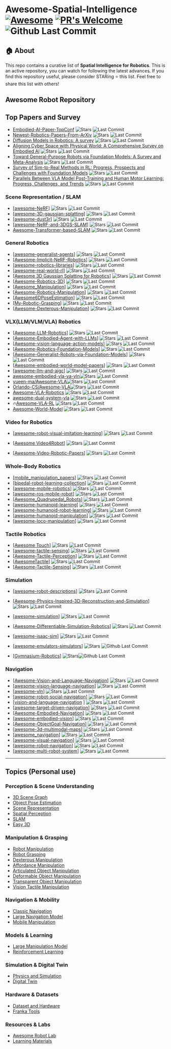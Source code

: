 # Awesome-Spatial-Intelligence [![Awesome](https://cdn.rawgit.com/sindresorhus/awesome/d7305f38d29fed78fa85652e3a63e154dd8e8829/media/badge.svg)](https://github.com/sindresorhus/awesome) [![PR's Welcome](https://img.shields.io/badge/PRs-welcome-brightgreen.svg?style=flat)](http://makeapullrequest.com) ![Github Last Commit](https://img.shields.io/github/last-commit/lif314/Awesome-Spatial-Intelligence)


## 🏠 About
This repo contains a curative list of **Spatial Intelligence for Robotics**. This is an active repository, you can watch for following the latest advances. If you find this repository useful, please consider STARing ⭐ this list. Feel free to share this list with others!

## Awesome Robot Repository

## Top Papers and Survey

- [Embodied-AI-Paper-TopConf](https://github.com/Songwxuan/Embodied-AI-Paper-TopConf)  ![Stars](https://img.shields.io/github/stars/Songwxuan/Embodied-AI-Paper-TopConf?style=social) ![Last Commit](https://img.shields.io/github/last-commit/Songwxuan/Embodied-AI-Paper-TopConf)  
- [Newest-Robotics-Papers-From-ArXiv](https://github.com/luohongk/Awesome-Localization-And-3D-Reconstruction-From-Arxiv) ![Stars](https://img.shields.io/github/stars/luohongk/Awesome-Localization-And-3D-Reconstruction-From-Arxiv?style=social) ![Last Commit](https://img.shields.io/github/last-commit/luohongk/Awesome-Localization-And-3D-Reconstruction-From-Arxiv)  
- [Diffusion Models in Robotics: A survey](https://github.com/showlab/Awesome-Robotics-Diffusion) ![Stars](https://img.shields.io/github/stars/showlab/Awesome-Robotics-Diffusion?style=social) ![Last Commit](https://img.shields.io/github/last-commit/showlab/Awesome-Robotics-Diffusion)  
- [Aligning Cyber Space with Physical World: A Comprehensive Survey on Embodied AI](https://github.com/HCPLab-SYSU/Embodied_AI_Paper_List) ![Stars](https://img.shields.io/github/stars/HCPLab-SYSU/Embodied_AI_Paper_List?style=social) ![Last Commit](https://img.shields.io/github/last-commit/HCPLab-SYSU/Embodied_AI_Paper_List)  
- [Toward General-Purpose Robots via Foundation Models: A Survey and Meta-Analysis](https://github.com/JeffreyYH/Awesome-Generalist-Robots-via-Foundation-Models) ![Stars](https://img.shields.io/github/stars/JeffreyYH/Awesome-Generalist-Robots-via-Foundation-Models?style=social) ![Last Commit](https://img.shields.io/github/last-commit/JeffreyYH/Awesome-Generalist-Robots-via-Foundation-Models)  
- [Survey of Sim-to-Real Methods in RL: Progress, Prospects and Challenges with Foundation Models](https://github.com/LongchaoDa/AwesomeSim2Real) ![Stars](https://img.shields.io/github/stars/LongchaoDa/AwesomeSim2Real?style=social) ![Last Commit](https://img.shields.io/github/last-commit/LongchaoDa/AwesomeSim2Real)  
- [Parallels Between VLA Model Post-Training and Human Motor Learning: Progress, Challenges, and Trends](https://github.com/AoqunJin/Awesome-VLA-Post-Training)  ![Stars](https://img.shields.io/github/stars/AoqunJin/Awesome-VLA-Post-Training?style=social) ![Last Commit](https://img.shields.io/github/last-commit/AoqunJin/Awesome-VLA-Post-Training) 

### Scene Representation / SLAM

- [[awesome-NeRF](https://github.com/yenchenlin/awesome-NeRF)]  ![Stars](https://img.shields.io/github/stars/yenchenlin/awesome-NeRF?style=social) ![Last Commit](https://img.shields.io/github/last-commit/yenchenlin/awesome-NeRF)  
- [[awesome-3D-gaussian-splatting](https://github.com/MrNeRF/awesome-3D-gaussian-splatting)]  ![Stars](https://img.shields.io/github/stars/MrNeRF/awesome-3D-gaussian-splatting?style=social) ![Last Commit](https://img.shields.io/github/last-commit/MrNeRF/awesome-3D-gaussian-splatting)  
- [[awesome-dust3r](https://github.com/ruili3/awesome-dust3r)]  ![Stars](https://img.shields.io/github/stars/ruili3/awesome-dust3r?style=social) ![Last Commit](https://img.shields.io/github/last-commit/ruili3/awesome-dust3r)  
- [[awesome-NeRF-and-3DGS-SLAM](https://github.com/3D-Vision-World/awesome-NeRF-and-3DGS-SLAM)] ![Stars](https://img.shields.io/github/stars/3D-Vision-World/awesome-NeRF-and-3DGS-SLAM?style=social) ![Last Commit](https://img.shields.io/github/last-commit/3D-Vision-World/awesome-NeRF-and-3DGS-SLAM)  
- [Awesome-Transformer-based-SLAM](https://github.com/KwanWaiPang/Awesome-Transformer-based-SLAM) ![Stars](https://img.shields.io/github/stars/KwanWaiPang/Awesome-Transformer-based-SLAM?style=social) ![Last Commit](https://img.shields.io/github/last-commit/KwanWaiPang/Awesome-Transformer-based-SLAM)  

### General Robotics

- [[awesome-generalist-agents](https://github.com/cheryyunl/awesome-generalist-agents)] ![Stars](https://img.shields.io/github/stars/cheryyunl/awesome-generalist-agents?style=social) ![Last Commit](https://img.shields.io/github/last-commit/cheryyunl/awesome-generalist-agents) 
- [[Awesome-Implicit-NeRF-Robotics](https://github.com/zubair-irshad/Awesome-Implicit-NeRF-Robotics)] ![Stars](https://img.shields.io/github/stars/zubair-irshad/Awesome-Implicit-NeRF-Robotics?style=social) ![Last Commit](https://img.shields.io/github/last-commit/zubair-irshad/Awesome-Implicit-NeRF-Robotics)  
- [[awesome-robotics-libraries](https://github.com/jslee02/awesome-robotics-libraries)] ![Stars](https://img.shields.io/github/stars/jslee02/awesome-robotics-libraries?style=social) ![Last Commit](https://img.shields.io/github/last-commit/jslee02/awesome-robotics-libraries)  
- [[awesome-real-world-rl](https://github.com/ugurkanates/awesome-real-world-rl)] ![Stars](https://img.shields.io/github/stars/ugurkanates/awesome-real-world-rl?style=social) ![Last Commit](https://img.shields.io/github/last-commit/ugurkanates/awesome-real-world-rl)  
- [[Awesome 3D Gaussian Splatting for Robotics](https://github.com/dtc111111/awesome-3dgs-for-robotics)] ![Stars](https://img.shields.io/github/stars/dtc111111/awesome-3dgs-for-robotics?style=social) ![Last Commit](https://img.shields.io/github/last-commit/dtc111111/awesome-3dgs-for-robotics)  
- [[Awesome-Robotics-3D](https://github.com/zubair-irshad/Awesome-Robotics-3D)] ![Stars](https://img.shields.io/github/stars/zubair-irshad/Awesome-Robotics-3D?style=social) ![Last Commit](https://img.shields.io/github/last-commit/zubair-irshad/Awesome-Robotics-3D)  
- [[Awesome_Manipulation](https://github.com/curieuxjy/Awesome_Manipulation)] ![Stars](https://img.shields.io/github/stars/curieuxjy/Awesome_Manipulation?style=social) ![Last Commit](https://img.shields.io/github/last-commit/curieuxjy/Awesome_Manipulation)  
- [[Awesome-Robotics-Manipulation](https://github.com/BaiShuanghao/Awesome-Robotics-Manipulation)] ![Stars](https://img.shields.io/github/stars/BaiShuanghao/Awesome-Robotics-Manipulation?style=social) ![Last Commit](https://img.shields.io/github/last-commit/BaiShuanghao/Awesome-Robotics-Manipulation)  
- [[Awesome6DPoseEstimation](https://github.com/Jianqiuer/Awesome6DPoseEstimation)] ![Stars](https://img.shields.io/github/stars/Jianqiuer/Awesome6DPoseEstimation?style=social) ![Last Commit](https://img.shields.io/github/last-commit/Jianqiuer/Awesome6DPoseEstimation)  
- [[My-Robotic-Grasping](https://github.com/kidpaul94/My-Robotic-Grasping)] ![Stars](https://img.shields.io/github/stars/kidpaul94/My-Robotic-Grasping?style=social) ![Last Commit](https://img.shields.io/github/last-commit/kidpaul94/My-Robotic-Grasping)  
- [[Awesome-Dexterous-Manipulation](https://github.com/kingchou007/Awesome-Dexterous-Manipulation)] ![Stars](https://img.shields.io/github/stars/kingchou007/Awesome-Dexterous-Manipulation?style=social) ![Last Commit](https://img.shields.io/github/last-commit/kingchou007/Awesome-Dexterous-Manipulation)

### VLX(LLM/VLM/VLA) Robotics

- [[Awesome-LLM-Robotics](https://github.com/GT-RIPL/Awesome-LLM-Robotics)]  ![Stars](https://img.shields.io/github/stars/GT-RIPL/Awesome-LLM-Robotics?style=social) ![Last Commit](https://img.shields.io/github/last-commit/GT-RIPL/Awesome-LLM-Robotics)  
- [[Awesome-Embodied-Agent-with-LLMs](https://github.com/zchoi/Awesome-Embodied-Agent-with-LLMs)]  ![Stars](https://img.shields.io/github/stars/zchoi/Awesome-Embodied-Agent-with-LLMs?style=social) ![Last Commit](https://img.shields.io/github/last-commit/zchoi/Awesome-Embodied-Agent-with-LLMs)  
- [[Awesome-vision-language-action-models](https://github.com/DelinQu/awesome-vision-language-action-model)]  ![Stars](https://img.shields.io/github/stars/DelinQu/awesome-vision-language-action-model?style=social) ![Last Commit](https://img.shields.io/github/last-commit/DelinQu/awesome-vision-language-action-model)  
- [[Awesome-Robotics-Foundation-Models](https://github.com/robotics-survey/Awesome-Robotics-Foundation-Models)]  ![Stars](https://img.shields.io/github/stars/robotics-survey/Awesome-Robotics-Foundation-Models?style=social) ![Last Commit](https://img.shields.io/github/last-commit/robotics-survey/Awesome-Robotics-Foundation-Models)  
- [[Awesome-Generalist-Robots-via-Foundation-Models](https://github.com/JeffreyYH/Awesome-Generalist-Robots-via-Foundation-Models)]  ![Stars](https://img.shields.io/github/stars/JeffreyYH/Awesome-Generalist-Robots-via-Foundation-Models?style=social) ![Last Commit](https://img.shields.io/github/last-commit/JeffreyYH/Awesome-Generalist-Robots-via-Foundation-Models)  
- [[Awesome-embodied-world-model-papers](https://github.com/QinengWang-Aiden/Awesome-embodied-world-model-papers)]  ![Stars](https://img.shields.io/github/stars/QinengWang-Aiden/Awesome-embodied-world-model-papers?style=social) ![Last Commit](https://img.shields.io/github/last-commit/QinengWang-Aiden/Awesome-embodied-world-model-papers)  
- [[awesome-llm-and-aigc](https://github.com/coderonion/awesome-llm-and-aigc)]  ![Stars](https://img.shields.io/github/stars/coderonion/awesome-llm-and-aigc?style=social) ![Last Commit](https://img.shields.io/github/last-commit/coderonion/awesome-llm-and-aigc)  
- [awesome-embodied-vla-va-vln](https://github.com/jonyzhang2023/awesome-embodied-vla-va-vln)![Stars](https://img.shields.io/github/stars/jonyzhang2023/awesome-embodied-vla-va-vln?style=social) ![Last Commit](https://img.shields.io/github/last-commit/jonyzhang2023/awesome-embodied-vla-va-vln)  
- [yueen-ma/Awesome-VLA](https://github.com/yueen-ma/Awesome-VLA)![Stars](https://img.shields.io/github/stars/yueen-ma/Awesome-VLA?style=social) ![Last Commit](https://img.shields.io/github/last-commit/yueen-ma/Awesome-VLA)  
- [Orlando-CS/Awesome-VLA](https://github.com/Orlando-CS/Awesome-VLA)![Stars](https://img.shields.io/github/stars/Orlando-CS/Awesome-VLA?style=social) ![Last Commit](https://img.shields.io/github/last-commit/Orlando-CS/Awesome-VLA)  
- [Awesome-VLA-Robotics](https://github.com/Jiaaqiliu/Awesome-VLA-Robotics) ![Stars](https://img.shields.io/github/stars/Jiaaqiliu/Awesome-VLA-Robotics?style=social) ![Last Commit](https://img.shields.io/github/last-commit/Jiaaqiliu/Awesome-VLA-Robotics)  
- [awesome-dual-system-vla](https://github.com/OpenHelix-robot/awesome-dual-system-vla)  ![Stars](https://img.shields.io/github/stars/OpenHelix-robot/awesome-dual-system-vla?style=social) ![Last Commit](https://img.shields.io/github/last-commit/OpenHelix-robot/awesome-dual-system-vla) 
- :fire:[Awesome-VLA-RL](https://github.com/XiaoWei-i/Awesome-VLA-RL)  ![Stars](https://img.shields.io/github/stars/XiaoWei-i/Awesome-VLA-RL?style=social) ![Last Commit](https://img.shields.io/github/last-commit/XiaoWei-i/Awesome-VLA-RL) 
- [Awesome-World-Model](https://github.com/LMD0311/Awesome-World-Model) ![Stars](https://img.shields.io/github/stars/LMD0311/Awesome-World-Model?style=social) ![Last Commit](https://img.shields.io/github/last-commit/LMD0311/Awesome-World-Model) 
### Video for Robotics

- [[awesome-robot-visual-imitation-learning](https://github.com/ZhihaoAIRobotic/awesome-robot-visual-imitation-learning)] ![Stars](https://img.shields.io/github/stars/ZhihaoAIRobotic/awesome-robot-visual-imitation-learning?style=social) ![Last Commit](https://img.shields.io/github/last-commit/ZhihaoAIRobotic/awesome-robot-visual-imitation-learning)  

- [[Awesome Video4Robot](https://github.com/jmwang0117/Video4Robot)] ![Stars](https://img.shields.io/github/stars/jmwang0117/Video4Robot?style=social) ![Last Commit](https://img.shields.io/github/last-commit/jmwang0117/Video4Robot)  
- [[Awesome-Video-Robotic-Papers](https://github.com/H-Freax/Awesome-Video-Robotic-Papers)] ![Stars](https://img.shields.io/github/stars/H-Freax/Awesome-Video-Robotic-Papers?style=social) ![Last Commit](https://img.shields.io/github/last-commit/H-Freax/Awesome-Video-Robotic-Papers)  

### Whole-Body Robotics

- [[mobile_manipulation_papers](https://github.com/hang0610/mobile_manipulation_papers)] ![Stars](https://img.shields.io/github/stars/hang0610/mobile_manipulation_papers?style=social) ![Last Commit](https://img.shields.io/github/last-commit/hang0610/mobile_manipulation_papers)  
- [[bipedal-robot-learning-collection](https://github.com/zita-ch/bipedal-robot-learning-collection)]  ![Stars](https://img.shields.io/github/stars/zita-ch/bipedal-robot-learning-collection?style=social) ![Last Commit](https://img.shields.io/github/last-commit/zita-ch/bipedal-robot-learning-collection)  
- [[awesome-mobile-robotics](https://github.com/mathiasmantelli/awesome-mobile-robotics)] ![Stars](https://img.shields.io/github/stars/mathiasmantelli/awesome-mobile-robotics?style=social) ![Last Commit](https://img.shields.io/github/last-commit/mathiasmantelli/awesome-mobile-robotics)  
- [[awesome-ros-mobile-robot](https://github.com/shannon112/awesome-ros-mobile-robot)] ![Stars](https://img.shields.io/github/stars/shannon112/awesome-ros-mobile-robot?style=social) ![Last Commit](https://img.shields.io/github/last-commit/shannon112/awesome-ros-mobile-robot)  
- [[Awesome_Quadrupedal_Robots](https://github.com/curieuxjy/Awesome_Quadrupedal_Robots)] ![Stars](https://img.shields.io/github/stars/curieuxjy/Awesome_Quadrupedal_Robots?style=social) ![Last Commit](https://img.shields.io/github/last-commit/curieuxjy/Awesome_Quadrupedal_Robots)  
- [[awesome-humanoid-learning](https://github.com/jonyzhang2023/awesome-humanoid-learning)] ![Stars](https://img.shields.io/github/stars/jonyzhang2023/awesome-humanoid-learning?style=social) ![Last Commit](https://img.shields.io/github/last-commit/jonyzhang2023/awesome-humanoid-learning)  
- [[awesome-humanoid-robot-learning](https://github.com/YanjieZe/awesome-humanoid-robot-learning)] ![Stars](https://img.shields.io/github/stars/YanjieZe/awesome-humanoid-robot-learning?style=social) ![Last Commit](https://img.shields.io/github/last-commit/YanjieZe/awesome-humanoid-robot-learning)  
- [[awesome-humanoid-manipulation](https://github.com/Tsunami-kun/awesome-humanoid-manipulation)] ![Stars](https://img.shields.io/github/stars/Tsunami-kun/awesome-humanoid-manipulation?style=social) ![Last Commit](https://img.shields.io/github/last-commit/Tsunami-kun/awesome-humanoid-manipulation)  
- [[awesome-loco-manipulation](https://github.com/aCodeDog/awesome-loco-manipulation)] ![Stars](https://img.shields.io/github/stars/aCodeDog/awesome-loco-manipulation?style=social) ![Last Commit](https://img.shields.io/github/last-commit/aCodeDog/awesome-loco-manipulation)  

### Tactile Robotics

- [[Awesome Touch](https://github.com/linchangyi1/Awesome-Touch)] ![Stars](https://img.shields.io/github/stars/linchangyi1/Awesome-Touch?style=social) ![Last Commit](https://img.shields.io/github/last-commit/linchangyi1/Awesome-Touch)  
- [[awesome-tactile-sensing](https://github.com/vocdex/awesome-tactile-sensing)] ![Stars](https://img.shields.io/github/stars/vocdex/awesome-tactile-sensing?style=social) ![Last Commit](https://img.shields.io/github/last-commit/vocdex/awesome-tactile-sensing)  
- [[Awesome-Tactile-Perception](https://github.com/xiaoen0/Awesome-Tactile-Perception)] ![Stars](https://img.shields.io/github/stars/xiaoen0/Awesome-Tactile-Perception?style=social) ![Last Commit](https://img.shields.io/github/last-commit/xiaoen0/Awesome-Tactile-Perception)  
- [[AwesomeTactile](https://github.com/Tom-Ren/AwesomeTactile)] ![Stars](https://img.shields.io/github/stars/Tom-Ren/AwesomeTactile?style=social) ![Last Commit](https://img.shields.io/github/last-commit/Tom-Ren/AwesomeTactile)  
- [[Awesome-Tactile-Sensing](https://github.com/TX-Leo/Awesome-Tactile-Sensing)] ![Stars](https://img.shields.io/github/stars/TX-Leo/Awesome-Tactile-Sensing?style=social) ![Last Commit](https://img.shields.io/github/last-commit/TX-Leo/Awesome-Tactile-Sensing)  

### Simulation

- [[awesome-robot-descriptions](https://github.com/robot-descriptions/awesome-robot-descriptions)] ![Stars](https://img.shields.io/github/stars/robot-descriptions/awesome-robot-descriptions?style=social) ![Last Commit](https://img.shields.io/github/last-commit/robot-descriptions/awesome-robot-descriptions)  

- [[Awesome-Physics-Inspired-3D-Reconstruction-and-Simulation](https://github.com/HaoqinHong/Awesome-Physics-Inspired-3D-Reconstruction-and-Simulation)] ![Stars](https://img.shields.io/github/stars/HaoqinHong/Awesome-Physics-Inspired-3D-Reconstruction-and-Simulation?style=social) ![Last Commit](https://img.shields.io/github/last-commit/HaoqinHong/Awesome-Physics-Inspired-3D-Reconstruction-and-Simulation)  
- [[awesome-simulation](https://github.com/Housz/awesome-simulation)] ![Stars](https://img.shields.io/github/stars/Housz/awesome-simulation?style=social) ![Last Commit](https://img.shields.io/github/last-commit/Housz/awesome-simulation)  
- [[Awesome-Differentiable-Simulation-Robotics](https://github.com/sihengz02/Awesome-Differentiable-Simulation-Robotics)] ![Stars](https://img.shields.io/github/stars/sihengz02/Awesome-Differentiable-Simulation-Robotics?style=social) ![Last Commit](https://img.shields.io/github/last-commit/sihengz02/Awesome-Differentiable-Simulation-Robotics)  
- [[awesome-isaac-sim](https://github.com/shaoxiang/awesome-isaac-sim)] ![Stars](https://img.shields.io/github/stars/shaoxiang/awesome-isaac-sim?style=social) ![Last Commit](https://img.shields.io/github/last-commit/shaoxiang/awesome-isaac-sim)  

- [[awesome-emulators-simulators](https://github.com/mcicolella/awesome-emulators-simulators)] ![Stars](https://img.shields.io/github/stars/mcicolella/awesome-emulators-simulators?style=social) ![Github Last Commit](https://img.shields.io/github/last-commit/mcicolella/awesome-emulators-simulators)

- [[Gymnasium-Robotics](https://github.com/Farama-Foundation/Gymnasium-Robotics)] ![Stars](https://img.shields.io/github/stars/Farama-Foundation/Gymnasium-Robotics?style=social)![Github Last Commit](https://img.shields.io/github/last-commit/Farama-Foundation/Gymnasium-Robotics)

### Navigation

- [[Awesome-Vision-and-Language-Navigation](https://github.com/iminolee/Awesome-Vision-and-Language-Navigation)] ![Stars](https://img.shields.io/github/stars/iminolee/Awesome-Vision-and-Language-Navigation?style=social) ![Last Commit](https://img.shields.io/github/last-commit/iminolee/Awesome-Vision-and-Language-Navigation)  
- [[awesome-vision-language-navigation](https://github.com/eric-ai-lab/awesome-vision-language-navigation)] ![Stars](https://img.shields.io/github/stars/eric-ai-lab/awesome-vision-language-navigation?style=social) ![Last Commit](https://img.shields.io/github/last-commit/eric-ai-lab/awesome-vision-language-navigation)  
- [[awesome-vln](https://github.com/daqingliu/awesome-vln)] ![Stars](https://img.shields.io/github/stars/daqingliu/awesome-vln?style=social) ![Last Commit](https://img.shields.io/github/last-commit/daqingliu/awesome-vln)  
- [[awesome-robot-social-navigation](https://github.com/Shuijing725/awesome-robot-social-navigation)] ![Stars](https://img.shields.io/github/stars/Shuijing725/awesome-robot-social-navigation?style=social) ![Last Commit](https://img.shields.io/github/last-commit/Shuijing725/awesome-robot-social-navigation)  
- [[vision-and-language-navigation](https://github.com/zchoi/Awesome-Embodied-Agent-with-LLMs?tab=readme-ov-file#vision-and-language-navigation)  ] ![Stars](https://img.shields.io/github/stars/zchoi/Awesome-Embodied-Agent-with-LLMs?style=social) ![Last Commit](https://img.shields.io/github/last-commit/zchoi/Awesome-Embodied-Agent-with-LLMs)  
- [[awesome-target-driven-navigation](https://github.com/Skylark0924/awesome-target-driven-navigation)] ![Stars](https://img.shields.io/github/stars/Skylark0924/awesome-target-driven-navigation?style=social) ![Last Commit](https://img.shields.io/github/last-commit/Skylark0924/awesome-target-driven-navigation)  
- [[Awesome-Embodied-Navigation](https://github.com/Franky-X/Awesome-Embodied-Navigation)] ![Stars](https://img.shields.io/github/stars/Franky-X/Awesome-Embodied-Navigation?style=social) ![Last Commit](https://img.shields.io/github/last-commit/Franky-X/Awesome-Embodied-Navigation)  
- [[awesome-embodied-vision](https://github.com/ChanganVR/awesome-embodied-vision)] ![Stars](https://img.shields.io/github/stars/ChanganVR/awesome-embodied-vision?style=social) ![Last Commit](https://img.shields.io/github/last-commit/ChanganVR/awesome-embodied-vision)  
- [[Awesome-ObjectGoal-Navigation](https://github.com/EAI-MCC/Awesome-ObjectGoal-Navigation)] ![Stars](https://img.shields.io/github/stars/EAI-MCC/Awesome-ObjectGoal-Navigation?style=social) ![Last Commit](https://img.shields.io/github/last-commit/EAI-MCC/Awesome-ObjectGoal-Navigation)  
- [[awesome-3d-multimodal-maps](https://github.com/yuddim/awesome-3d-multimodal-maps)] ![Stars](https://img.shields.io/github/stars/yuddim/awesome-3d-multimodal-maps?style=social) ![Last Commit](https://img.shields.io/github/last-commit/yuddim/awesome-3d-multimodal-maps)  
- [[awesome_navigation](https://github.com/ruohaoguo/awesome_navigation)] ![Stars](https://img.shields.io/github/stars/ruohaoguo/awesome_navigation?style=social) ![Last Commit](https://img.shields.io/github/last-commit/ruohaoguo/awesome_navigation)  
- [[awesome-visual-navigation](https://github.com/happywangmakeit/awesome-visual-navigation)] ![Stars](https://img.shields.io/github/stars/happywangmakeit/awesome-visual-navigation?style=social) ![Last Commit](https://img.shields.io/github/last-commit/happywangmakeit/awesome-visual-navigation)  
- [[awesome-robot-navigation](https://github.com/Hardy-Uint/awesome-robot-navigation)] ![Stars](https://img.shields.io/github/stars/Hardy-Uint/awesome-robot-navigation?style=social) ![Last Commit](https://img.shields.io/github/last-commit/Hardy-Uint/awesome-robot-navigation)  
- [[awesome-multi-robot-system](https://github.com/Grandzxw/awesome-multi-robot-system)] ![Stars](https://img.shields.io/github/stars/Grandzxw/awesome-multi-robot-system?style=social) ![Last Commit](https://img.shields.io/github/last-commit/Grandzxw/awesome-multi-robot-system)  

---

## Topics (Personal use)
### Perception & Scene Understanding
- [3D Scene Graph](./topics/3D_Scene_Graph.md)  
- [Object Pose Estimation](./topics/Object_Pose_Estimation.md)  
- [Scene Representation](./topics/Scene_Representation.md)  
- [Spatial Perception](./topics/Spatial_Perception.md)  
- [SLAM](./topics/SLAM.md)  
- [Easy 3D](./topics/Easy_3D.md)  

### Manipulation & Grasping
- [Robot Manipulation](./topics/Robot_Manipulation.md)  
- [Robot Grasping](./topics/Robot_Grasping.md)  
- [Dexterous Manipulation](./topics/Dexterous_Manipulation.md)  
- [Affordance Manipulation](./topics/Affordance_Manipulation.md)  
- [Articulated Object Manipulation](./topics/Articulated_Object_Manipulation.md)  
- [Deformable Object Manipulation](./topics/Deformable_Object_Manipulation.md)  
- [Transparent Object Manipulation](./topics/Transparent_Object_Manipulation.md)  
- [Vision Tactile Manipulation](./topics/Vision_Tactile_Manipulation.md)  


### Navigation & Mobility
- [Classic Navigation](./topics/Classic_Navigation.md)  
- [Large Navigation Model](./topics/Large_Navigation_Model.md)  
- [Mobile Manipulation](./topics/Mobile_Manipulation.md)  

### Models & Learning
- [Large Manipulation Model](./topics/Large_Manipulation_Model.md)  
- [Reinforcement Learning](./topics/Reinforcement_Learning.md)  

### Simulation & Digital Twin
- [Physics and Simulation](./topics/Physics_and_Simulation.md)  
- [Digital Twin](./topics/Digital_Twin.md)  

### Hardware & Datasets
- [Dataset and Hardware](./topics/Dataset_and_Hardware.md)  
- [Franka Tools](./topics/Franka_Tools.md)  

### Resources & Labs
- [Awesome Robot Lab](./topics/Awesome_Robot_Lab.md)  
- [Learning Materials](./topics/Learning_Materials.md)  

